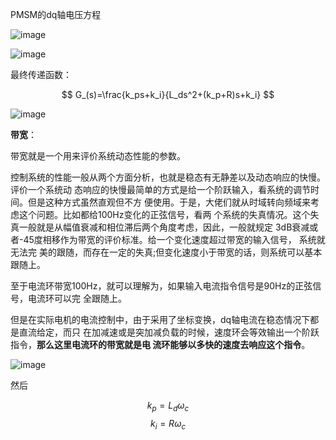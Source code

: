 PMSM的dq轴电压方程

![image](https://github.com/user-attachments/assets/5d4791bb-362d-44a4-8fc2-64acc3b5e093)

![image](https://github.com/user-attachments/assets/4487af95-a6c0-4e75-abe5-679e2fd3e7b8)

最终传递函数：

$$
G_(s)=\frac{k_ps+k_i}{L_ds^2+(k_p+R)s+k_i}
$$

![image](https://github.com/user-attachments/assets/4d8e4301-8358-4402-a557-e1f99b62e3eb)

**带宽**：

带宽就是一个用来评价系统动态性能的参数。

控制系统的性能一般从两个方面分析，也就是稳态有无静差以及动态响应的快慢。评价一个系统动
态响应的快慢最简单的方式是给一个阶跃输入，看系统的调节时间。但是这种方式虽然直观但不方
便使用。于是，大佬们就从时域转向频域来考虑这个问题。比如都给100Hz变化的正弦信号，看两
个系统的失真情况。这个失真一般就是从幅值衰减和相位滞后两个角度考虑，因此，一般就规定
3dB衰减或者-45度相移作为带宽的评价标准。给一个变化速度超过带宽的输入信号，
系统就无法完
美的跟随，而存在一定的失真;但变化速度小于带宽的话，则系统可以基本跟随上。

至于电流环带宽100Hz，就可以理解为，如果输入电流指令信号是90Hz的正弦信号，电流环可以完
全跟随上。

但是在实际电机的电流控制中，由于采用了坐标变换，dq轴电流在稳态情况下都是直流给定，而只
在加减速或是突加减负载的时候，速度环会等效输出一个阶跃指令，**那么这里电流环的带宽就是电
流环能够以多快的速度去响应这个指令**。

![image](https://github.com/user-attachments/assets/8ac80eab-6208-4102-bf52-1ed6174afcdc)

然后

$$
k_p = L_d\omega_c 
$$
$$
k_i = R\omega_c
$$
